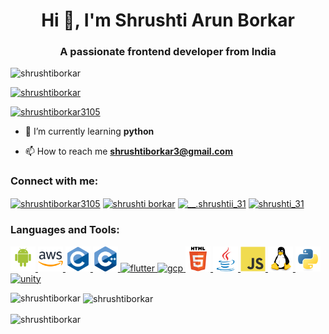 <h1 align="center">Hi 👋, I'm Shrushti Arun Borkar</h1>
<h3 align="center">A passionate frontend developer from India</h3>

<p align="left"> <img src="https://komarev.com/ghpvc/?username=shrushtiborkar&label=Profile%20views&color=0e75b6&style=flat" alt="shrushtiborkar" /> </p>

<p align="left"> <a href="https://github.com/ryo-ma/github-profile-trophy"><img src="https://github-profile-trophy.vercel.app/?username=shrushtiborkar" alt="shrushtiborkar" /></a> </p>

<p align="left"> <a href="https://twitter.com/shrushtiborkar3105" target="blank"><img src="https://img.shields.io/twitter/follow/shrushtiborkar3105?logo=twitter&style=for-the-badge" alt="shrushtiborkar3105" /></a> </p>

- 🌱 I’m currently learning **python**

- 📫 How to reach me **shrushtiborkar3@gmail.com**

<h3 align="left">Connect with me:</h3>
<p align="left">
<a href="https://twitter.com/shrushtiborkar3105" target="blank"><img align="center" src="https://raw.githubusercontent.com/rahuldkjain/github-profile-readme-generator/master/src/images/icons/Social/twitter.svg" alt="shrushtiborkar3105" height="30" width="40" /></a>
<a href="https://linkedin.com/in/shrushti borkar" target="blank"><img align="center" src="https://raw.githubusercontent.com/rahuldkjain/github-profile-readme-generator/master/src/images/icons/Social/linked-in-alt.svg" alt="shrushti borkar" height="30" width="40" /></a>
<a href="https://instagram.com/__.shrushtii_31" target="blank"><img align="center" src="https://raw.githubusercontent.com/rahuldkjain/github-profile-readme-generator/master/src/images/icons/Social/instagram.svg" alt="__.shrushtii_31" height="30" width="40" /></a>
<a href="https://www.youtube.com/c/shrushti_31" target="blank"><img align="center" src="https://raw.githubusercontent.com/rahuldkjain/github-profile-readme-generator/master/src/images/icons/Social/youtube.svg" alt="shrushti_31" height="30" width="40" /></a>
</p>

<h3 align="left">Languages and Tools:</h3>
<p align="left"> <a href="https://developer.android.com" target="_blank" rel="noreferrer"> <img src="https://raw.githubusercontent.com/devicons/devicon/master/icons/android/android-original-wordmark.svg" alt="android" width="40" height="40"/> </a> <a href="https://aws.amazon.com" target="_blank" rel="noreferrer"> <img src="https://raw.githubusercontent.com/devicons/devicon/master/icons/amazonwebservices/amazonwebservices-original-wordmark.svg" alt="aws" width="40" height="40"/> </a> <a href="https://www.cprogramming.com/" target="_blank" rel="noreferrer"> <img src="https://raw.githubusercontent.com/devicons/devicon/master/icons/c/c-original.svg" alt="c" width="40" height="40"/> </a> <a href="https://www.w3schools.com/cpp/" target="_blank" rel="noreferrer"> <img src="https://raw.githubusercontent.com/devicons/devicon/master/icons/cplusplus/cplusplus-original.svg" alt="cplusplus" width="40" height="40"/> </a> <a href="https://flutter.dev" target="_blank" rel="noreferrer"> <img src="https://www.vectorlogo.zone/logos/flutterio/flutterio-icon.svg" alt="flutter" width="40" height="40"/> </a> <a href="https://cloud.google.com" target="_blank" rel="noreferrer"> <img src="https://www.vectorlogo.zone/logos/google_cloud/google_cloud-icon.svg" alt="gcp" width="40" height="40"/> </a> <a href="https://www.w3.org/html/" target="_blank" rel="noreferrer"> <img src="https://raw.githubusercontent.com/devicons/devicon/master/icons/html5/html5-original-wordmark.svg" alt="html5" width="40" height="40"/> </a> <a href="https://www.java.com" target="_blank" rel="noreferrer"> <img src="https://raw.githubusercontent.com/devicons/devicon/master/icons/java/java-original.svg" alt="java" width="40" height="40"/> </a> <a href="https://developer.mozilla.org/en-US/docs/Web/JavaScript" target="_blank" rel="noreferrer"> <img src="https://raw.githubusercontent.com/devicons/devicon/master/icons/javascript/javascript-original.svg" alt="javascript" width="40" height="40"/> </a> <a href="https://www.linux.org/" target="_blank" rel="noreferrer"> <img src="https://raw.githubusercontent.com/devicons/devicon/master/icons/linux/linux-original.svg" alt="linux" width="40" height="40"/> </a> <a href="https://www.python.org" target="_blank" rel="noreferrer"> <img src="https://raw.githubusercontent.com/devicons/devicon/master/icons/python/python-original.svg" alt="python" width="40" height="40"/> </a> <a href="https://unity.com/" target="_blank" rel="noreferrer"> <img src="https://www.vectorlogo.zone/logos/unity3d/unity3d-icon.svg" alt="unity" width="40" height="40"/> </a> </p>

<p><img align="left" src="https://github-readme-stats.vercel.app/api/top-langs?username=shrushtiborkar&show_icons=true&locale=en&layout=compact" alt="shrushtiborkar" /></p>

<p>&nbsp;<img align="center" src="https://github-readme-stats.vercel.app/api?username=shrushtiborkar&show_icons=true&locale=en" alt="shrushtiborkar" /></p>

<p><img align="center" src="https://github-readme-streak-stats.herokuapp.com/?user=shrushtiborkar&" alt="shrushtiborkar" /></p>
